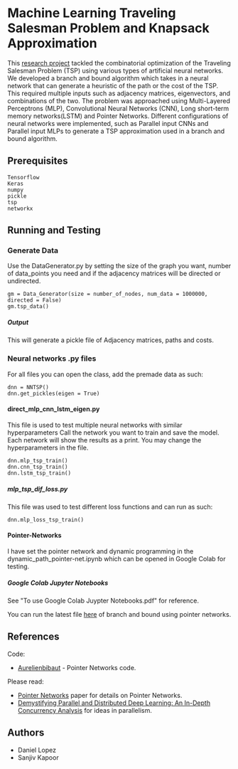# Machine Learning Traveling Salesman Problem and Knapsack Approximation


This [research project](https://drive.google.com/file/d/1zufq8r2DzvAyCCHte3wBOf_HJJQN0nef/view?usp=sharing) tackled the combinatorial optimization of the Traveling Salesman Problem (TSP) using various types of artificial neural networks. We developed a branch and bound algorithm which takes in a neural network that can generate a heuristic of the path or the cost of the TSP. This required multiple inputs such as adjacency matrices, eigenvectors, and combinations of the two. The problem was approached using Multi-Layered Perceptrons (MLP), Convolutional Neural Networks (CNN), Long short-term memory networks(LSTM) and Pointer Networks. Different configurations of neural networks were implemented, such as Parallel input CNNs and Parallel input MLPs to generate a TSP approximation used in a branch and bound algorithm.

## Prerequisites
```
Tensorflow
Keras
numpy
pickle
tsp
networkx
```

## Running and Testing
### Generate Data
Use the DataGenerator.py by setting the size of the graph you want, number of data_points you need and if the adjacency matrices will be directed or undirected. 
```
gm = Data_Generator(size = number_of_nodes, num_data = 1000000, directed = False)
gm.tsp_data()
```
##### Output
This will generate a pickle file of Adjacency matrices, paths and costs.

### Neural networks .py files
For all files you can open the class, add the premade data as such:
```
dnn = NNTSP()
dnn.get_pickles(eigen = True) 
```
#### direct_mlp_cnn_lstm_eigen.py
This file is used to test multiple neural networks with similar hyperparameters
Call the network you want to train and save the model. Each network will show the results as a print.
You may change the hyperparameters in the file.
```
dnn.mlp_tsp_train()
dnn.cnn_tsp_train()
dnn.lstm_tsp_train()
```

##### mlp_tsp_dif_loss.py
This file was used to test different loss functions and can run as such:  
```
dnn.mlp_loss_tsp_train()
```

#### Pointer-Networks
I have set the pointer network and dynamic programming in the dynamic_path_pointer-net.ipynb which can be opened in Google Colab for testing.
##### Google Colab Jupyter Notebooks
See "To use Google Colab Juypter Notebooks.pdf" for reference.

You can run the latest file [here](https://colab.research.google.com/drive/1bY9HB5v2sRuoX9jHnWo-Wni7qVZUINoJ) of branch and bound using pointer networks. 


## References
Code: 
* [Aurelienbibaut](https://github.com/aurelienbibaut/Actor_CriticPointer_Network-TSP.git) - Pointer Networks code.

Please read:
 * [Pointer Networks](https://arxiv.org/abs/1506.03134) paper for details on Pointer Networks.
 * [Demystifying Parallel and Distributed Deep Learning: An In-Depth Concurrency Analysis](https://arxiv.org/abs/1802.09941) for ideas in parallelism.

## Authors

* Daniel Lopez
* Sanjiv Kapoor
